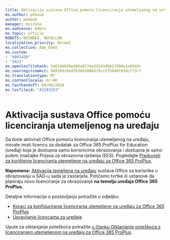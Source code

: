 ```yaml
---
title: Aktivacija sustava Office pomoću licenciranja utemeljenog na uređaju
ms.author: pebaum
author: pebaum
manager: mnirkhe
ms.audience: Admin
ms.topic: article
ROBOTS: NOINDEX, NOFOLLOW
localization_priority: Normal
ms.collection: Adm_O365
ms.custom:
- "9001420"
- "3433"
ms.openlocfilehash: 5a6246b50edb6a817ee2d243db617d9de1a95ddc
ms.sourcegitcommit: 940169c0edf638b5086d70cc275049f01dcff3cf
ms.translationtype: MT
ms.contentlocale: hr-HR
ms.lasthandoff: 04/08/2020
ms.locfileid: "43183353"
---
```

# <a name="activating-office-using-device-based-licensing"></a>Aktivacija sustava Office pomoću licenciranja utemeljenog na uređaju

Da biste aktivirali Office pomoću licenciranja utemeljenog na uređaju, morate imati licencu za dodatak za Office 365 ProPlus for Education (uređaj) koja je dostupna samo korisnicima obrazovanja i dostupna je samo putem značajke Prijava za obrazovna rješenja (EES). Pogledajte [Preduvjeti za korištenje licenciranja utemeljene na uređaju za Office 365 ProPlus](https://docs.microsoft.com/deployoffice/device-based-licensing#requirements-for-using-device-based-licensing-for-office-365-proplus).

**Napomena:** [Aktivacija temeljena na uređaju](https://aka.ms/officedba) sustava Office za korisnike u obrazovanju u SAD-u sada je zastarjela. Potičemo tvrtke ili ustanove da planiraju novo licenciranje za obrazovanje **na temelju uređaja Office 365 ProPlus.**

Detaljne informacije o postavljanju potražite u odjeljku:
- [Koraci za konfiguriranje licenciranja utemeljene na uređaju za Office 365 ProPlus](https://docs.microsoft.com/deployoffice/device-based-licensing#steps-to-configure-device-based-licensing-for-office-365-proplus)
- [Upravljanje licencama za uređaje](https://docs.microsoft.com/Office365/Admin/misc/manage-licenses-for-devices)

Upute za otklanjanje poteškoća potražite [u članku Otklanjanje poteškoća s licenciranjem utemeljenom na uređaju za Office 365 ProPlus](https://docs.microsoft.com/deployoffice/device-based-licensing#troubleshoot-device-based-licensing-for-office-365-proplus).
